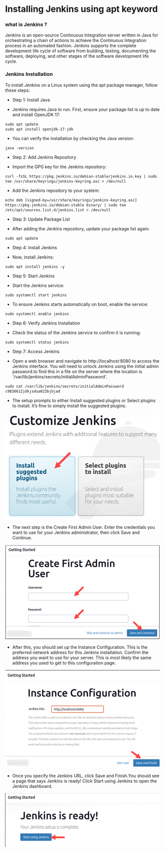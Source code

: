 # Installing Jenkins using apt keyword

### what is Jenkins ?
Jenkins is an open-source Continuous Integration server written in Java for orchestrating a chain of actions to achieve the Continuous Integration process in an automated fashion. Jenkins supports the complete development life cycle of software from building, testing, documenting the software, deploying, and other stages of the software development life cycle.

### Jenkins Installation

To install Jenkins on a Linux system using the apt package manager, follow these steps:
- Step 1: Install Java
* Jenkins requires Java to run. First, ensure your package list is up to date and install OpenJDK 17:
```
sudo apt update
sudo apt install openjdk-17-jdk
```

* You can verify the installation by checking the Java version:
```
java -version
```

- Step 2: Add Jenkins Repository
* Import the GPG key for the Jenkins repository:
```
curl -fsSL https://pkg.jenkins.io/debian-stable/jenkins.io.key | sudo tee /usr/share/keyrings/jenkins-keyring.asc > /dev/null
```

* Add the Jenkins repository to your system:
```
echo deb [signed-by=/usr/share/keyrings/jenkins-keyring.asc] https://pkg.jenkins.io/debian-stable binary/ | sudo tee /etc/apt/sources.list.d/jenkins.list > /dev/null
```

- Step 3: Update Package List
* After adding the Jenkins repository, update your package list again:
```
sudo apt update
```

- Step 4: Install Jenkins
* Now, install Jenkins:
```
sudo apt install jenkins -y
```

- Step 5: Start Jenkins
* Start the Jenkins service:
```
sudo systemctl start jenkins
```

* To ensure Jenkins starts automatically on boot, enable the service:
```
sudo systemctl enable jenkins
```

- Step 6: Verify Jenkins Installation
* Check the status of the Jenkins service to confirm it is running:
```
sudo systemctl status jenkins
```

- Step 7: Access Jenkins
* Open a web browser and navigate to http://localhost:8080 to access the Jenkins interface. You will need to unlock Jenkins using the initial admin password.to find this in a file on the server where the location is '/var/lib/jenkins/secrets/initialAdminPassword'.
```
sudo cat /var/lib/jenkins/secrets/initialAdminPassword
c9836612jdkjsdua023bjbjad 
```

* The setup prompts to either Install suggested plugins or Select plugins to install. It’s fine to simply install the suggested plugins.
  
![preview](./Images/jenkins1.png)

* The next step is the Create First Admin User. Enter the credentials you want to use for your Jenkins administrator, then click Save and Continue.
  
![preview](./Images/jenkins2.png)

*  After this, you should set up the Instance Configuration. This is the preferred network address for this Jenkins installation. Confirm the address you want to use for your server. This is most likely the same address you used to get to this configuration page.
  
![preview](./Images/jenkins3.png)

* Once you specify the Jenkins URL, click Save and Finish.You should see a page that says Jenkins is ready! Click Start using Jenkins to open the Jenkins dashboard.

![preview](./Images/jenkins4.png)